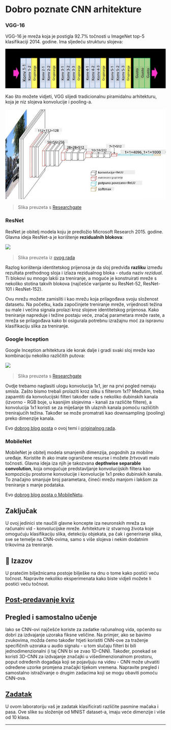 <!--
CO_OP_TRANSLATOR_METADATA:
{
  "original_hash": "53faab85adfcebd8c10bcd71dc2fa557",
  "translation_date": "2025-09-23T14:51:00+00:00",
  "source_file": "lessons/4-ComputerVision/07-ConvNets/CNN_Architectures.md",
  "language_code": "hr"
}
-->
# Dobro poznate CNN arhitekture

### VGG-16

VGG-16 je mreža koja je postigla 92.7% točnosti u ImageNet top-5 klasifikaciji 2014. godine. Ima sljedeću strukturu slojeva:

![ImageNet Layers](../../../../../translated_images/vgg-16-arch1.d901a5583b3a51baeaab3e768567d921e5d54befa46e1e642616c5458c934028.hr.jpg)

Kao što možete vidjeti, VGG slijedi tradicionalnu piramidalnu arhitekturu, koja je niz slojeva konvolucije i pooling-a.

![ImageNet Pyramid](../../../../../translated_images/vgg-16-arch.64ff2137f50dd49fdaa786e3f3a975b3f22615efd13efb19c5d22f12e01451a1.hr.jpg)

> Slika preuzeta s [Researchgate](https://www.researchgate.net/figure/Vgg16-model-structure-To-get-the-VGG-NIN-model-we-replace-the-2-nd-4-th-6-th-7-th_fig2_335194493)

### ResNet

ResNet je obitelj modela koju je predložio Microsoft Research 2015. godine. Glavna ideja ResNet-a je korištenje **rezidualnih blokova**:

<img src="images/resnet-block.png" width="300"/>

> Slika preuzeta iz [ovog rada](https://arxiv.org/pdf/1512.03385.pdf)

Razlog korištenja identitetskog prijenosa je da sloj predviđa **razliku** između rezultata prethodnog sloja i izlaza rezidualnog bloka - otuda naziv *rezidual*. Ti blokovi su mnogo lakši za treniranje, a moguće je konstruirati mreže s nekoliko stotina takvih blokova (najčešće varijante su ResNet-52, ResNet-101 i ResNet-152).

Ovu mrežu možete zamisliti i kao mrežu koja prilagođava svoju složenost datasetu. Na početku, kada započinjete treniranje mreže, vrijednosti težina su male i većina signala prolazi kroz slojeve identitetskog prijenosa. Kako treniranje napreduje i težine postaju veće, značaj parametara mreže raste, a mreža se prilagođava kako bi osigurala potrebnu izražajnu moć za ispravnu klasifikaciju slika za treniranje.

### Google Inception

Google Inception arhitektura ide korak dalje i gradi svaki sloj mreže kao kombinaciju nekoliko različitih putova:

<img src="images/inception.png" width="400"/>

> Slika preuzeta s [Researchgate](https://www.researchgate.net/figure/Inception-module-with-dimension-reductions-left-and-schema-for-Inception-ResNet-v1_fig2_355547454)

Ovdje trebamo naglasiti ulogu konvolucija 1x1, jer na prvi pogled nemaju smisla. Zašto bismo trebali prolaziti kroz sliku s filterom 1x1? Međutim, treba zapamtiti da konvolucijski filteri također rade s nekoliko dubinskih kanala (izvorno - RGB boje, u kasnijim slojevima - kanali za različite filtere), a konvolucija 1x1 koristi se za miješanje tih ulaznih kanala pomoću različitih trenirajućih težina. Također se može promatrati kao downsampling (pooling) preko dimenzije kanala.

Evo [dobrog blog posta](https://medium.com/analytics-vidhya/talented-mr-1x1-comprehensive-look-at-1x1-convolution-in-deep-learning-f6b355825578) o ovoj temi i [originalnog rada](https://arxiv.org/pdf/1312.4400.pdf).

### MobileNet

MobileNet je obitelj modela smanjenih dimenzija, pogodnih za mobilne uređaje. Koristite ih ako imate ograničene resurse i možete žrtvovati malo točnosti. Glavna ideja iza njih je takozvana **depthwise separable convolution**, koja omogućuje predstavljanje konvolucijskih filtera kao kompoziciju prostorne konvolucije i konvolucije 1x1 preko dubinskih kanala. To značajno smanjuje broj parametara, čineći mrežu manjom i lakšom za treniranje s manje podataka.

Evo [dobrog blog posta o MobileNetu](https://medium.com/analytics-vidhya/image-classification-with-mobilenet-cc6fbb2cd470).

## Zaključak

U ovoj jedinici ste naučili glavne koncepte iza neuronskih mreža za računalni vid - konvolucijske mreže. Arhitekture iz stvarnog života koje omogućuju klasifikaciju slika, detekciju objekata, pa čak i generiranje slika, sve se temelje na CNN-ovima, samo s više slojeva i nekim dodatnim trikovima za treniranje.

## 🚀 Izazov

U pratećim bilježnicama postoje bilješke na dnu o tome kako postići veću točnost. Napravite nekoliko eksperimenata kako biste vidjeli možete li postići veću točnost.

## [Post-predavanje kviz](https://ff-quizzes.netlify.app/en/ai/quiz/14)

## Pregled i samostalno učenje

Iako se CNN-ovi najčešće koriste za zadatke računalnog vida, općenito su dobri za izdvajanje uzoraka fiksne veličine. Na primjer, ako se bavimo zvukovima, možda ćemo također htjeti koristiti CNN-ove za traženje specifičnih uzoraka u audio signalu - u tom slučaju filteri bi bili jednodimenzionalni (i taj CNN bi se zvao 1D-CNN). Također, ponekad se koristi 3D-CNN za izdvajanje značajki u višedimenzionalnom prostoru, poput određenih događaja koji se pojavljuju na videu - CNN može uhvatiti određene uzorke promjena značajki tijekom vremena. Napravite pregled i samostalno istraživanje o drugim zadacima koji se mogu obaviti pomoću CNN-ova.

## [Zadatak](lab/README.md)

U ovom laboratoriju vaš je zadatak klasificirati različite pasmine mačaka i pasa. Ove slike su složenije od MNIST dataset-a, imaju veće dimenzije i više od 10 klasa.

---

